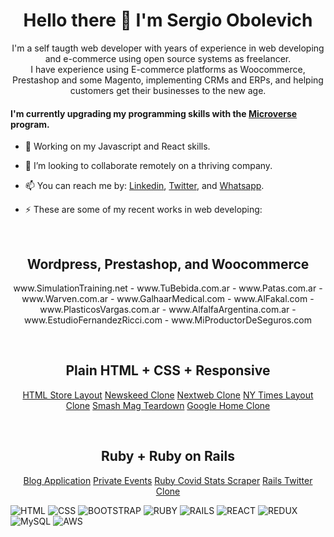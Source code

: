 <h1 align="center">Hello there 👋 I'm Sergio Obolevich</h1>

<p align="center">I'm a self taugth web developer with years of experience in web developing and e-commerce using open source systems as freelancer.<br>
      I have experience using E-commerce platforms as Woocommerce, Prestashop and some Magento, implementing CRMs and ERPs, and helping customers get their businesses to the new age.
</p>

#### I'm currently upgrading my programming skills with the [Microverse](https://www.microverse.org) program.

- 🔭 Working on my Javascript and React skills.
- 👯 I’m looking to collaborate remotely on a thriving company.
- 📫 You can reach me by: [Linkedin](https://www.linkedin.com/in/sergio-obolevich), [Twitter](https://twitter.com/SergioObolevich), and [Whatsapp](https://wa.me/5493515055933).

- ⚡ These are some of my recent works in web developing:

<br>
<h2 align="center">Wordpress, Prestashop, and Woocommerce</h2>
      
<p align="center">
      www.SimulationTraining.net -
      www.TuBebida.com.ar -
      www.Patas.com.ar -
      www.Warven.com.ar -
      www.GalhaarMedical.com -
      www.AlFakal.com -
      www.PlasticosVargas.com.ar -
      www.AlfalfaArgentina.com.ar -
      www.EstudioFernandezRicci.com -
      www.MiProductorDeSeguros.com
</p>
<br>

<h2 align="center">Plain HTML + CSS + Responsive</h2>

<p align="center">
      <a href="https://chubaquelo.github.io/HTML-Online-Store-Capstone/">HTML Store Layout</a>
      <a href="https://chubaquelo.github.io/Bootstrap-Newsweek-Clone/">Newskeed Clone</a>
      <a href="https://chubaquelo.github.io/The-Next-Web-Responsive-Clone/">Nextweb Clone</a>
      <a href="https://chubaquelo.github.io/NYtimes-Clone-Project/">NY Times Layout Clone</a>
      <a href="https://chubaquelo.github.io/Smashing-Mag-Teardown/">Smash Mag Teardown</a>
      <a href="https://chubaquelo.github.io/google-homepage">Google Home Clone</a>
</p>
<br>

<h2 align="center">Ruby + Ruby on Rails</h2>

<p align="center">
      <a href="https://github.com/chubaquelo/Tech-Articles-Blog">Blog Application</a>
      <a href="https://github.com/chubaquelo/Private-Events">Private Events</a>
      <a href="https://github.com/chubaquelo/Ruby-Covid-Stats-Scraper">Ruby Covid Stats Scraper</a>
      <a href="https://github.com/chubaquelo/Rails-Twitteeer">Rails Twitter Clone</a>
</p>

![HTML](https://img.shields.io/badge/html5%20-%23E34F26.svg?&style=for-the-badge&logo=html5&logoColor=white)
![CSS](https://img.shields.io/badge/css3%20-%231572B6.svg?&style=for-the-badge&logo=css3&logoColor=white)
![BOOTSTRAP](https://img.shields.io/badge/bootstrap%20-%23563D7C.svg?&style=for-the-badge&logo=bootstrap&logoColor=white)
![RUBY](https://img.shields.io/badge/ruby-%23CC342D.svg?&style=for-the-badge&logo=ruby&logoColor=white)
![RAILS](https://img.shields.io/badge/rails%20-%23CC0000.svg?&style=for-the-badge&logo=ruby-on-rails&logoColor=white)
![REACT](https://img.shields.io/badge/react%20-%2320232a.svg?&style=for-the-badge&logo=react&logoColor=%2361DAFB)
![REDUX](https://img.shields.io/badge/redux%20-%23593d88.svg?&style=for-the-badge&logo=redux&logoColor=white)
![MySQL](https://img.shields.io/badge/mysql-%2300f.svg?&style=for-the-badge&logo=mysql&logoColor=white)
![AWS](https://img.shields.io/badge/Amazon%20AWS-%23232F3E?logo=amazon-aws&logoColor=white&style=for-the-badge)

